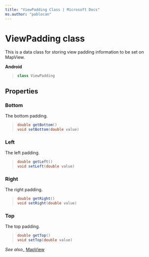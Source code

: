 ```yaml
---
title: "ViewPadding Class | Microsoft Docs"
ms.author: "pablocan"
---
```


# ViewPadding class

This is a data class for storing view padding information to be set on MapView.

**Android**

>```java
> class ViewPadding
>```

## Properties

### Bottom
The bottom padding.
>```java
> double getBottom()
> void setBottom(double value)
>```

### Left
The left padding.

>```java
> double getLeft()
> void setLeft(double value)
>```

### Right
The right padding.

>```java
> double getRight()
> void setRight(double value)
>```

### Top
The top padding.

>```java
> double getTop()
> void setTop(double value)
>```

_See also__ [MapView](mapview-class.md)
